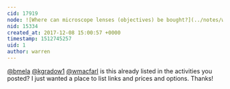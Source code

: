 ```yaml
---
cid: 17919
node: ![Where can microscope lenses (objectives) be bought?](../notes/warren/12-08-2017/where-can-microscope-lenses-objectives-be-bought)
nid: 15334
created_at: 2017-12-08 15:00:57 +0000
timestamp: 1512745257
uid: 1
author: warren
---
```


[@bmela](/profile/bmela) [@kgradow1](/profile/kgradow1) [@wmacfarl](/profile/wmacfarl) is this already listed in the activities you posted? I just wanted a place to list links and prices and options. Thanks!